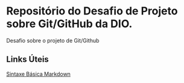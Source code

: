 # Repositório do Desafio de Projeto sobre Git/GitHub da DIO.
 Desafio sobre o projeto de Git/Github

## Links Úteis
[Sintaxe Básica Markdown](https://www.markdownguide.org/basic-syntax/)
